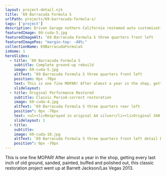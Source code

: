 ```yaml
---
layout: project-detail.njk
title: ’69 Barracuda Formula S
urlPath: projects/69-barracuda-formula-s/
tags: ['project']
description: Driven Garage nothern California restomod auto customization and repair shop
featuredImage: 69-cuda-5.jpg
featuredImageAlt: ’69 Barracuda Formula S three quarters front left
featuredImagePos: "margin-top: -48%;"
collectionName: 69BarracudaFormulaS
isHome: 1
heroSlides:
  - title: ’69 Barracuda Formula S
    subtitle: Complete ground-up rebuild
    image: 69-cuda-5.jpg
    altText: ’69 Barracuda Formula S three quarters front left
    position: 0px -70px
    text: This is one fine MOPAR! After almost a year in the shop, getting every last inch of old ground, sanded, painted, buffed and polished out, this classic restoration project went up at Barrett Jackson/Las Vegas 2013.
    slidelayout:
  - title: Original Performance Restored
    subtitle: Classic Period-correct restoration
    image: 69-cuda-4.jpg
    altText: ’69 Barracuda Formula S three quarters rear left
    position": 0px -70px
    text: <ul><li>Resprayed in original A4 silver</li><li>Original 340 engine</li><li>Original 4-speed transmission w/Hurst shifter</li><li>Original 8 ¾” Sure-Grip rear end</li><li>Every nut and bolt on this car was touched</li><li>Period-correct restoration using NOS parts wherever possible</li><li>High-quality aftermarket parts when needed</li></ul>
    slidelayout: 1
  - title: 
    subtitle: 
    image: 69-cuda-10.jpg
    altText: ’69 Barracuda Formula S three quarters front left detail Barracuda badge
    position": 0px -70px
---
```



This is one fine MOPAR! After almost a year in the shop, getting every last inch of old ground, sanded, painted, buffed and polished out, this classic restoration project went up at Barrett Jackson/Las Vegas 2013.
